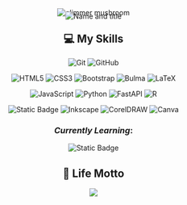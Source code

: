 <div align="center" style="position: relative;"> 
    <img alt="glimmer mushroom" src="https://cdn.dribbble.com/users/2249962/screenshots/6346612/20190305___2.gif"/>
    <img alt= "Name and title" style="position: absolute; top: 90%; left: 50%; transform: translate(-50%, -50%)" src="https://readme-typing-svg.demolab.com?font=Fira+Code&size=20&pause=1000&color=38BDAE&center=true&vCenter=true&width=435&lines=Hi%2C+I'm+Monica;Web+Developer;B.Sc.+in+Physics">
</div>

<h2 align="center"> 💻 My Skills </h2>

<div align="center"> 

![Git](https://img.shields.io/badge/git-%23555555?style=for-the-badge&logo=git)
![GitHub](https://img.shields.io/badge/github-purple?style=for-the-badge&logo=github)
 
![HTML5](https://img.shields.io/badge/html5-%23E34F26.svg?style=for-the-badge&logo=html5&logoColor=white) ![CSS3](https://img.shields.io/badge/css3-%231572B6.svg?style=for-the-badge&logo=css3&logoColor=white) ![Bootstrap](https://img.shields.io/badge/bootstrap-%238511FA.svg?style=for-the-badge&logo=bootstrap&logoColor=white) ![Bulma](https://img.shields.io/badge/bulma-00D0B1?style=for-the-badge&logo=bulma&logoColor=white) ![LaTeX](https://img.shields.io/badge/latex-%23008080.svg?style=for-the-badge&logo=latex&logoColor=white)  

![JavaScript](https://img.shields.io/badge/javascript-%23323330.svg?style=for-the-badge&logo=javascript&logoColor=%23F7DF1E)
![Python](https://img.shields.io/badge/python-3670A0?style=for-the-badge&logo=python&logoColor=ffdd54) ![FastAPI](https://img.shields.io/badge/FastAPI-005571?style=for-the-badge&logo=fastapi) ![R](https://img.shields.io/badge/r-%23276DC3.svg?style=for-the-badge&logo=r&logoColor=white) 

![Static Badge](https://img.shields.io/badge/Figma-0d141f?style=for-the-badge&logo=figma&logoColor=ff7575)
![Inkscape](https://img.shields.io/badge/Inkscape-e0e0e0?style=for-the-badge&logo=inkscape&logoColor=080A13) 
![CorelDRAW](https://img.shields.io/badge/CorelDRAW-3b8f25?style=for-the-badge&logo=coreldraw&logoColor=white)
![Canva](https://img.shields.io/badge/Canva-%2300C4CC.svg?style=for-the-badge&logo=Canva&logoColor=white)

### *Currently Learning*: 
![Static Badge](https://img.shields.io/badge/React-61DAFB?style=for-the-badge&logo=react&logoColor=101a57)

## 🍃 Life Motto
![](https://quotes-github-readme.vercel.app/api?type=horizontal&theme=tokyonight&quote=Dejemos+al+menos+flores.+Dejemos+al+menos+cantos.&author=Nezahualcóyotl)

</div>

<!-- Proudly created with GPRM ( https://gprm.itsvg.in ) -->
